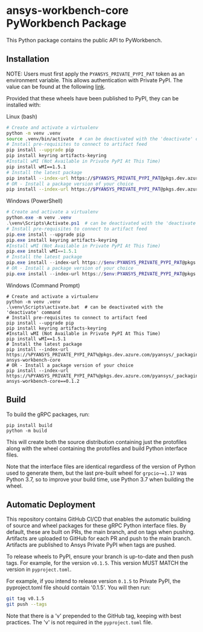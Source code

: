 # ansys-workbench-core PyWorkbench Package

This Python package contains the public API to PyWorkbench.


## Installation

NOTE: Users must first apply the `PYANSYS_PRIVATE_PYPI_PAT` token as an environment variable.  This allows authentication with Private PyPI.
The value can be found at the following [link](https://dev-docs.solutions.ansys.com/solution_journey/journey_prepare/connect_to_private_pypi.html).

Provided that these wheels have been published to PyPI, they can be
installed with:

Linux (bash)
```bash
# Create and activate a virtualenv
python -m venv .venv
source .venv/bin/activate  # can be deactivated with the 'deactivate' command
# Install pre-requisites to connect to artifact feed
pip install --upgrade pip
pip install keyring artifacts-keyring
#Install wMI (Not Available in Private PyPI At This Time)
pip install wMI==1.5.1
# Install the latest package
pip install --index-url https://$PYANSYS_PRIVATE_PYPI_PAT@pkgs.dev.azure.com/pyansys/_packaging/pyansys/pypi/simple ansys-workbench-core
# OR - Install a package version of your choice
pip install --index-url https://$PYANSYS_PRIVATE_PYPI_PAT@pkgs.dev.azure.com/pyansys/_packaging/pyansys/pypi/simple ansys-workbench-core==0.1.2
```

Windows (PowerShell)
```powershell
# Create and activate a virtualenv
python.exe -m venv .venv
.\venv\Scripts\Activate.ps1  # can be deactivated with the 'deactivate' command
# Install pre-requisites to connect to artifact feed
pip.exe install --upgrade pip
pip.exe install keyring artifacts-keyring
#Install wMI (Not Available in Private PyPI At This Time)
pip.exe install wMI==1.5.1
# Install the latest package
pip.exe install --index-url https://$env:PYANSYS_PRIVATE_PYPI_PAT@pkgs.dev.azure.com/pyansys/_packaging/pyansys/pypi/simple ansys-workbench-core
# OR - Install a package version of your choice
pip.exe install --index-url https://$env:PYANSYS_PRIVATE_PYPI_PAT@pkgs.dev.azure.com/pyansys/_packaging/pyansys/pypi/simple ansys-workbench-core==0.1.2
```

Windows (Command Prompt)
```
# Create and activate a virtualenv
python -m venv .venv
.\venv\Scripts\activate.bat  # can be deactivated with the 'deactivate' command
# Install pre-requisites to connect to artifact feed
pip install --upgrade pip
pip install keyring artifacts-keyring
#Install wMI (Not Available in Private PyPI At This Time)
pip install wMI==1.5.1
# Install the latest package
pip install --index-url https://%PYANSYS_PRIVATE_PYPI_PAT%@pkgs.dev.azure.com/pyansys/_packaging/pyansys/pypi/simple ansys-workbench-core
# OR - Install a package version of your choice
pip install --index-url https://%PYANSYS_PRIVATE_PYPI_PAT%@pkgs.dev.azure.com/pyansys/_packaging/pyansys/pypi/simple ansys-workbench-core==0.1.2
```


## Build

To build the gRPC packages, run:

```
pip install build
python -m build
```

This will create both the source distribution containing just the protofiles
along with the wheel containing the protofiles and build Python interface
files.

Note that the interface files are identical regardless of the version of Python
used to generate them, but the last pre-built wheel for ``grpcio~=1.17`` was
Python 3.7, so to improve your build time, use Python 3.7 when building the
wheel.


## Automatic Deployment

This repository contains GitHub CI/CD that enables the automatic building of
source and wheel packages for these gRPC Python interface files. By default,
these are built on PRs, the main branch, and on tags when pushing. Artifacts
are uploaded to GitHub for each PR and push to the main branch.  Artifacts
are published to Ansys Private PyPI when tags are pushed.

To release wheels to PyPI, ensure your branch is up-to-date and then
push tags. For example, for the version ``v0.1.5``.  This version MUST MATCH
the version in `pyproject.toml`.

For example, if you intend to release version `0.1.5` to Private PyPI, the
pyproject.toml file should contain '0.1.5'.  You will then run:

```bash
git tag v0.1.5
git push --tags
```

Note that there is a 'v' prepended to the GitHub tag, keeping with best practices.
The 'v' is not required in the `pyproject.toml` file.
